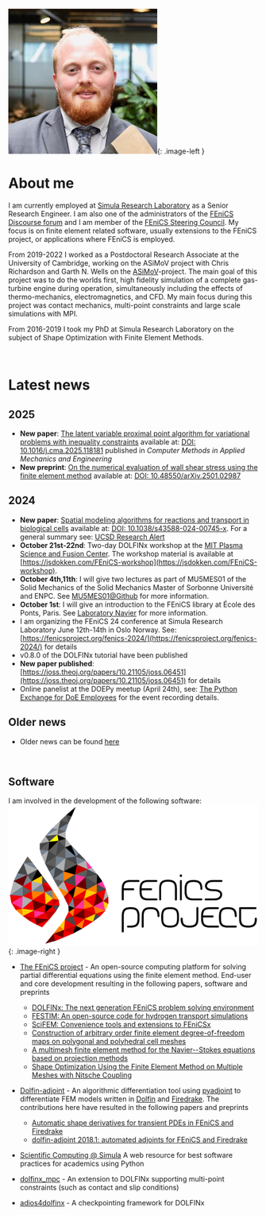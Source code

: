 ![Image of J.S.Dokken](assets/img/cropped.jpg){: .image-left }

# About me

I am currently employed at [Simula Research Laboratory](https://www.simula.no/people/dokken) as a Senior Research Engineer.
I am also one of the administrators of the [FEniCS Discourse forum](https://fenicsproject.discourse.group/) and I am member of the [FEniCS Steering Council](https://github.com/FEniCS/governance/blob/master/governance.md#steering-council).
My focus is on finite element related software, usually extensions to the FEniCS project, or applications where FEniCS is employed.

From 2019-2022 I worked as a Postdoctoral Research Associate at the University of Cambridge, working on the ASiMoV project with Chris Richardson and Garth N. Wells on the [ASiMoV](https://gtr.ukri.org/projects?ref=EP%2FS005072%2F1#/tabOverview)-project.
The main goal of this project was to do the worlds first, high fidelity simulation of a complete gas-turbine engine during operation, simultaneously including the effects of thermo-mechanics, electromagnetics, and CFD.
My main focus during this project was contact mechanics, multi-point constraints and large scale simulations with MPI.

From 2016-2019 I took my PhD at Simula Research Laboratory on the subject of Shape Optimization with Finite Element Methods.

<br style="clear:both">

# Latest news

## 2025

- **New paper**: [The latent variable proximal point algorithm for variational problems with inequality constraints](papers.md#lvpp2025cmame) available at: [DOI: 10.1016/j.cma.2025.118181](https://doi.org/10.1016/j.cma.2025.118181) published in _Computer Methods in Applied Mechanics and Engineering_
- **New preprint**: [On the numerical evaluation of wall shear stress using the finite element method](papers.md#brunatova_wss_arxiv) available at: [DOI: 10.48550/arXiv.2501.02987](https://doi.org/10.48550/arXiv.2501.02987)

## 2024

- **New paper**: [Spatial modeling algorithms for reactions and transport in biological cells](papers.md#smart_nature) available at: [DOI: 10.1038/s43588-024-00745-x](https://doi.org/10.1038/s43588-024-00745-x). For a general summary see: [UCSD Research Alert](https://today.ucsd.edu/story/new-software-unlocks-secrets-of-cell-signaling)
- **October 21st-22nd**: Two-day DOLFINx workshop at the [MIT Plasma Science and Fusion Center](https://www.psfc.mit.edu/). The workshop material is available at [https://jsdokken.com/FEniCS-workshop](https://jsdokken.com/FEniCS-workshop).
- **October 4th,11th**: I will give two lectures as part of MU5MES01 of the Solid Mechanics of the Solid Mechanics Master of Sorbonne Université and ENPC. See [MU5MES01@Github](https://github.com/msolides-2024/MU5MES01-2024) for more information.
- **October 1st**: I will give an introduction to the FEniCS library at École des Ponts, Paris. See [Laboratory Navier](https://navier-lab.fr/agenda/seminaire-msa-jorgen-s-dokken/) for more information.
- I am organizing the FEniCS 24 conference at Simula Research Laboratory June 12th-14th in Oslo Norway. See: [https://fenicsproject.org/fenics-2024/](https://fenicsproject.org/fenics-2024/) for details
- v0.8.0 of the DOLFINx tutorial have been published
- **New paper published**: [https://joss.theoj.org/papers/10.21105/joss.06451](https://joss.theoj.org/papers/10.21105/joss.06451) for details
- Online panelist at the DOEPy meetup (April 24th), see: [The Python Exchange for DoE Employees](lectures.md#DoEPy) for the event recording details.

## Older news

- Older news can be found [here](older_news.md)

<br style="clear:both">

## Software

I am involved in the development of the following software:
![The FEniCS logo](assets/img/fenics_logo.png){: .image-right }

- [The FEniCS project](https://bitbucket.org/fenics-project/) - An open-source computing platform for solving partial differential equations using the finite element method.
  End-user and core development resulting in the following papers, software and preprints

  - [DOLFINx: The next generation FEniCS problem solving environment](papers.md#dolfinx2023preprint)
  - [FESTIM: An open-source code for hydrogen transport simulations](https://festim.readthedocs.io/en/latest/)
  - [SciFEM: Convenience tools and extensions to FEniCSx](https://scientificcomputing.github.io/scifem/)
  - [Construction of arbitrary order finite element degree-of-freedom maps on polygonal and polyhedral cell meshes](papers.md#scroggs2022dofs)
  - [A multimesh finite element method for the Navier--Stokes equations based on projection methods](papers.md#dokken2020navier)
  - [Shape Optimization Using the Finite Element Method on Multiple Meshes with Nitsche Coupling](papers.md#dokken2019shape)

- [Dolfin-adjoint](https://dolfin-adjoint.github.io/dolfin-adjoint/) - An algorithmic differentiation tool using [pyadjoint](https://github.com/dolfin-adjoint/pyadjoint) to differentiate FEM models written in [Dolfin](https://bitbucket.org/fenics-project/dolfin/src/master/) and [Firedrake](https://www.firedrakeproject.org/). The contributions here have resulted in the following papers and preprints
  - [Automatic shape derivatives for transient PDEs in FEniCS and Firedrake](papers.md#dokken2020shape)
  - [dolfin-adjoint 2018.1: automated adjoints for FEniCS and Firedrake](papers.md#mitusch2019pyadjoint)
- [Scientific Computing @ Simula](https://scientificcomputing.github.io/) A web resource for best software practices for academics using Python
- [dolfinx_mpc](https://github.com/jorgensd/dolfinx_mpc) - An extension to DOLFINx supporting multi-point constraints (such as contact and slip conditions)
- [adios4dolfinx](papers.md#adios4dolfinx) - A checkpointing framework for DOLFINx
